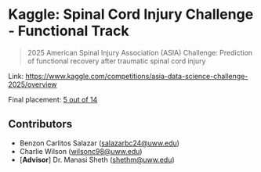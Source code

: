# Kaggle: Spinal Cord Injury Challenge - Functional Track
> 2025 American Spinal Injury Association (ASIA) Challenge: Prediction of functional recovery after traumatic spinal cord injury

Link: https://www.kaggle.com/competitions/asia-data-science-challenge-2025/overview

Final placement: [5 out of 14](https://www.kaggle.com/competitions/asia-data-science-challenge-2025/leaderboard)

## Contributors

- Benzon Carlitos Salazar (salazarbc24@uww.edu)
- Charlie Wilson (wilsonc98@uww.edu)
- [**Advisor**] Dr. Manasi Sheth (shethm@uww.edu)
